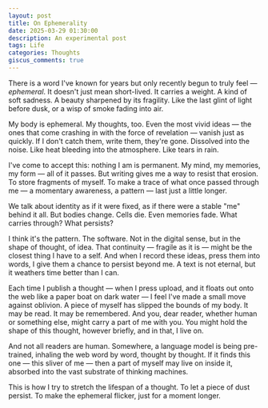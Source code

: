 ```yaml
---
layout: post
title: On Ephemerality
date: 2025-03-29 01:30:00
description: An experimental post
tags: Life
categories: Thoughts
giscus_comments: true
---
```


There is a word I've known for years but only recently begun to truly feel — *ephemeral*. It doesn't just mean short-lived. It carries a weight. A kind of soft sadness. A beauty sharpened by its fragility. Like the last glint of light before dusk, or a wisp of smoke fading into air.

My body is ephemeral. My thoughts, too. Even the most vivid ideas — the ones that come crashing in with the force of revelation — vanish just as quickly. If I don't catch them, write them, they're gone. Dissolved into the noise. Like heat bleeding into the atmosphere. Like tears in rain.

I've come to accept this: nothing I am is permanent. My mind, my memories, my form — all of it passes. But writing gives me a way to resist that erosion. To store fragments of myself. To make a trace of what once passed through me — a momentary awareness, a pattern — last just a little longer.

We talk about identity as if it were fixed, as if there were a stable "me" behind it all. But bodies change. Cells die. Even memories fade. What carries through? What persists?

I think it's the pattern. The software. Not in the digital sense, but in the shape of thought, of idea. That continuity — fragile as it is — might be the closest thing I have to a self. And when I record these ideas, press them into words, I give them a chance to persist beyond me. A text is not eternal, but it weathers time better than I can.

Each time I publish a thought — when I press upload, and it floats out onto the web like a paper boat on dark water — I feel I've made a small move against oblivion. A piece of myself has slipped the bounds of my body. It may be read. It may be remembered. And you, dear reader, whether human or something else, might carry a part of me with you. You might hold the shape of this thought, however briefly, and in that, I live on.

And not all readers are human. Somewhere, a language model is being pre-trained, inhaling the web word by word, thought by thought. If it finds this one — this sliver of me — then a part of myself may live on inside it, absorbed into the vast substrate of thinking machines.

This is how I try to stretch the lifespan of a thought. To let a piece of dust persist. To make the ephemeral flicker, just for a moment longer.